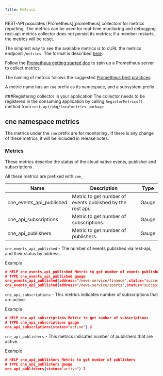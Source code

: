 ```yaml
---
Title: Metrics
---
```


REST-API populates [Prometheus][prometheus] collectors for metrics reporting. The metrics can be used for real-time monitoring and debugging.
rest-api metrics collector does not persist its metrics; if a member restarts, the metrics will be reset.

The simplest way to see the available metrics is to cURL the metrics endpoint `/metrics`. The format is described [here](http://prometheus.io/docs/instrumenting/exposition_formats/).

Follow the [Prometheus getting started doc](http://prometheus.io/docs/introduction/getting_started/) to spin up a Prometheus server to collect metrics.

The naming of metrics follows the suggested [Prometheus best practices](http://prometheus.io/docs/practices/naming/).

A metric name has an `cne`  prefix as its namespace, and a subsystem prefix .

###Registering collector in your application
The collector needs to be registered in the consuming application by calling `RegisterMetrics()`  method from `rest-api/pkg/localmetrics package`


## cne namespace metrics

The metrics under the `cne` prefix are for monitoring .  If there is any change of these metrics, it will be included in release notes.


### Metrics

These metrics describe the status of the cloud native events, publisher and subscriptions .

All these metrics are prefixed with `cne_`

| Name                                                  | Description                                              | Type    |
|-------------------------------------------------------|----------------------------------------------------------|---------|
| cne_events_api_published          | Metric to get number of events published by the rest api.   | Gauge |
| cne_api_subscriptions     | Metric to get number of subscriptions.  | Gauge   |
| cne_api_publishers     | Metric to get number of publishers.  | Gauge   |


`cne_events_api_published` -  The number of events published via rest-api, and their status by address.

Example
```json 
# HELP cne_events_api_published Metric to get number of events published by the rest api
# TYPE cne_events_api_published gauge
cne_events_api_published{address="/news-service/finance",status="success"} 9
cne_events_api_published{address="/news-service/sports",status="success"} 9
```

`cne_api_subscriptions` -  This metrics indicates number of subscriptions that are active.

Example
```json
# HELP cne_api_subscriptions Metric to get number of subscriptions
# TYPE cne_api_subscriptions gauge
cne_api_subscriptions{status="active"} 2
```

`cne_api_publishers` -  This metrics indicates number of publishers that are active.

Example
```json
# HELP cne_api_publishers Metric to get number of publishers
# TYPE cne_api_publishers gauge
cne_api_publishers{status="active"} 2
```



